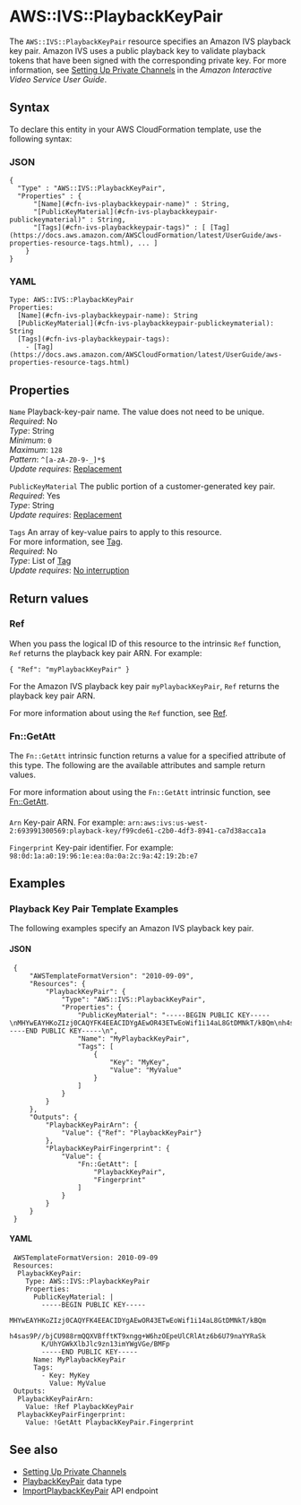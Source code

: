 # AWS::IVS::PlaybackKeyPair<a name="aws-resource-ivs-playbackkeypair"></a>

The `AWS::IVS::PlaybackKeyPair` resource specifies an Amazon IVS playback key pair\. Amazon IVS uses a public playback key to validate playback tokens that have been signed with the corresponding private key\. For more information, see [Setting Up Private Channels](https://docs.aws.amazon.com/ivs/latest/userguide/private-channels.html) in the *Amazon Interactive Video Service User Guide*\.

## Syntax<a name="aws-resource-ivs-playbackkeypair-syntax"></a>

To declare this entity in your AWS CloudFormation template, use the following syntax:

### JSON<a name="aws-resource-ivs-playbackkeypair-syntax.json"></a>

```
{
  "Type" : "AWS::IVS::PlaybackKeyPair",
  "Properties" : {
      "[Name](#cfn-ivs-playbackkeypair-name)" : String,
      "[PublicKeyMaterial](#cfn-ivs-playbackkeypair-publickeymaterial)" : String,
      "[Tags](#cfn-ivs-playbackkeypair-tags)" : [ [Tag](https://docs.aws.amazon.com/AWSCloudFormation/latest/UserGuide/aws-properties-resource-tags.html), ... ]
    }
}
```

### YAML<a name="aws-resource-ivs-playbackkeypair-syntax.yaml"></a>

```
Type: AWS::IVS::PlaybackKeyPair
Properties: 
  [Name](#cfn-ivs-playbackkeypair-name): String
  [PublicKeyMaterial](#cfn-ivs-playbackkeypair-publickeymaterial): String
  [Tags](#cfn-ivs-playbackkeypair-tags): 
    - [Tag](https://docs.aws.amazon.com/AWSCloudFormation/latest/UserGuide/aws-properties-resource-tags.html)
```

## Properties<a name="aws-resource-ivs-playbackkeypair-properties"></a>

`Name`  <a name="cfn-ivs-playbackkeypair-name"></a>
Playback\-key\-pair name\. The value does not need to be unique\.  
*Required*: No  
*Type*: String  
*Minimum*: `0`  
*Maximum*: `128`  
*Pattern*: `^[a-zA-Z0-9-_]*$`  
*Update requires*: [Replacement](https://docs.aws.amazon.com/AWSCloudFormation/latest/UserGuide/using-cfn-updating-stacks-update-behaviors.html#update-replacement)

`PublicKeyMaterial`  <a name="cfn-ivs-playbackkeypair-publickeymaterial"></a>
The public portion of a customer\-generated key pair\.  
*Required*: Yes  
*Type*: String  
*Update requires*: [Replacement](https://docs.aws.amazon.com/AWSCloudFormation/latest/UserGuide/using-cfn-updating-stacks-update-behaviors.html#update-replacement)

`Tags`  <a name="cfn-ivs-playbackkeypair-tags"></a>
An array of key\-value pairs to apply to this resource\.  
For more information, see [Tag](https://docs.aws.amazon.com/AWSCloudFormation/latest/UserGuide/aws-properties-resource-tags.html)\.  
*Required*: No  
*Type*: List of [Tag](https://docs.aws.amazon.com/AWSCloudFormation/latest/UserGuide/aws-properties-resource-tags.html)  
*Update requires*: [No interruption](https://docs.aws.amazon.com/AWSCloudFormation/latest/UserGuide/using-cfn-updating-stacks-update-behaviors.html#update-no-interrupt)

## Return values<a name="aws-resource-ivs-playbackkeypair-return-values"></a>

### Ref<a name="aws-resource-ivs-playbackkeypair-return-values-ref"></a>

When you pass the logical ID of this resource to the intrinsic `Ref` function, `Ref` returns the playback key pair ARN\. For example:

 `{ "Ref": "myPlaybackKeyPair" }` 

For the Amazon IVS playback key pair `myPlaybackKeyPair`, `Ref` returns the playback key pair ARN\.

For more information about using the `Ref` function, see [Ref](https://docs.aws.amazon.com/AWSCloudFormation/latest/UserGuide/intrinsic-function-reference-ref.html)\.

### Fn::GetAtt<a name="aws-resource-ivs-playbackkeypair-return-values-fn--getatt"></a>

The `Fn::GetAtt` intrinsic function returns a value for a specified attribute of this type\. The following are the available attributes and sample return values\.

For more information about using the `Fn::GetAtt` intrinsic function, see [Fn::GetAtt](https://docs.aws.amazon.com/AWSCloudFormation/latest/UserGuide/intrinsic-function-reference-getatt.html)\.

#### <a name="aws-resource-ivs-playbackkeypair-return-values-fn--getatt-fn--getatt"></a>

`Arn`  <a name="Arn-fn::getatt"></a>
Key\-pair ARN\. For example: `arn:aws:ivs:us-west-2:693991300569:playback-key/f99cde61-c2b0-4df3-8941-ca7d38acca1a`

`Fingerprint`  <a name="Fingerprint-fn::getatt"></a>
Key\-pair identifier\. For example: `98:0d:1a:a0:19:96:1e:ea:0a:0a:2c:9a:42:19:2b:e7`

## Examples<a name="aws-resource-ivs-playbackkeypair--examples"></a>



### Playback Key Pair Template Examples<a name="aws-resource-ivs-playbackkeypair--examples--Playback_Key_Pair_Template_Examples"></a>

The following examples specify an Amazon IVS playback key pair\.

#### JSON<a name="aws-resource-ivs-playbackkeypair--examples--Playback_Key_Pair_Template_Examples--json"></a>

```
 {
     "AWSTemplateFormatVersion": "2010-09-09",
     "Resources": {
         "PlaybackKeyPair": {
             "Type": "AWS::IVS::PlaybackKeyPair",
             "Properties": {
                 "PublicKeyMaterial": "-----BEGIN PUBLIC KEY-----\nMHYwEAYHKoZIzj0CAQYFK4EEACIDYgAEwOR43ETwEoWif1i14aL8GtDMNkT/kBQm\nh4sas9P//bjCU988rmQQXVBfftKT9xngg+W6hzOEpeUlCRlAtz6b6U79naYYRaSk\nK/UhYGWkXlbJlc9zn13imYWgVGe/BMFp\n-----END PUBLIC KEY-----\n",
                 "Name": "MyPlaybackKeyPair",
                 "Tags": [
                     {
                         "Key": "MyKey",
                         "Value": "MyValue"
                     }
                 ]
             }
         }
     },
     "Outputs": {
         "PlaybackKeyPairArn": {
             "Value": {"Ref": "PlaybackKeyPair"}
         },
         "PlaybackKeyPairFingerprint": {
             "Value": {
                 "Fn::GetAtt": [
                     "PlaybackKeyPair",
                     "Fingerprint"
                 ]
             }
         }
     }
 }
```

#### YAML<a name="aws-resource-ivs-playbackkeypair--examples--Playback_Key_Pair_Template_Examples--yaml"></a>

```
 AWSTemplateFormatVersion: 2010-09-09
 Resources:
  PlaybackKeyPair:
    Type: AWS::IVS::PlaybackKeyPair
    Properties:
      PublicKeyMaterial: |
        -----BEGIN PUBLIC KEY-----
        MHYwEAYHKoZIzj0CAQYFK4EEACIDYgAEwOR43ETwEoWif1i14aL8GtDMNkT/kBQm
        h4sas9P//bjCU988rmQQXVBfftKT9xngg+W6hzOEpeUlCRlAtz6b6U79naYYRaSk
        K/UhYGWkXlbJlc9zn13imYWgVGe/BMFp
        -----END PUBLIC KEY-----
      Name: MyPlaybackKeyPair
      Tags:
        - Key: MyKey
          Value: MyValue
 Outputs:
  PlaybackKeyPairArn:
    Value: !Ref PlaybackKeyPair
  PlaybackKeyPairFingerprint:
    Value: !GetAtt PlaybackKeyPair.Fingerprint
```

## See also<a name="aws-resource-ivs-playbackkeypair--seealso"></a>
+ [Setting Up Private Channels](https://docs.aws.amazon.com/ivs/latest/userguide/private-channels.html)
+ [PlaybackKeyPair](https://docs.aws.amazon.com/ivs/latest/APIReference/API_PlaybackKeyPair.html) data type
+ [ImportPlaybackKeyPair](https://docs.aws.amazon.com/ivs/latest/APIReference/API_ImportPlaybackKeyPair.html) API endpoint
